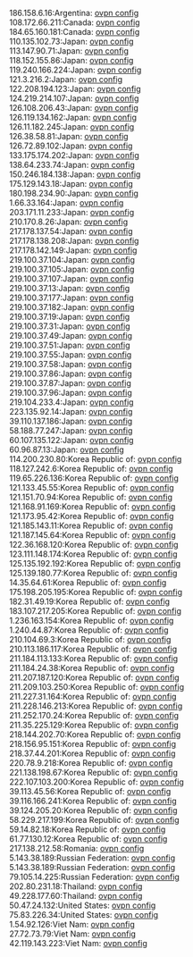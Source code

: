 186.158.6.16:Argentina: [ovpn config](vpn/186_158_6_16.ovpn)  
108.172.66.211:Canada: [ovpn config](vpn/108_172_66_211.ovpn)  
184.65.160.181:Canada: [ovpn config](vpn/184_65_160_181.ovpn)  
110.135.102.73:Japan: [ovpn config](vpn/110_135_102_73.ovpn)  
113.147.90.71:Japan: [ovpn config](vpn/113_147_90_71.ovpn)  
118.152.155.86:Japan: [ovpn config](vpn/118_152_155_86.ovpn)  
119.240.166.224:Japan: [ovpn config](vpn/119_240_166_224.ovpn)  
121.3.216.2:Japan: [ovpn config](vpn/121_3_216_2.ovpn)  
122.208.194.123:Japan: [ovpn config](vpn/122_208_194_123.ovpn)  
124.219.214.107:Japan: [ovpn config](vpn/124_219_214_107.ovpn)  
126.108.206.43:Japan: [ovpn config](vpn/126_108_206_43.ovpn)  
126.119.134.162:Japan: [ovpn config](vpn/126_119_134_162.ovpn)  
126.11.182.245:Japan: [ovpn config](vpn/126_11_182_245.ovpn)  
126.38.58.81:Japan: [ovpn config](vpn/126_38_58_81.ovpn)  
126.72.89.102:Japan: [ovpn config](vpn/126_72_89_102.ovpn)  
133.175.174.202:Japan: [ovpn config](vpn/133_175_174_202.ovpn)  
138.64.233.74:Japan: [ovpn config](vpn/138_64_233_74.ovpn)  
150.246.184.138:Japan: [ovpn config](vpn/150_246_184_138.ovpn)  
175.129.143.18:Japan: [ovpn config](vpn/175_129_143_18.ovpn)  
180.198.234.90:Japan: [ovpn config](vpn/180_198_234_90.ovpn)  
1.66.33.164:Japan: [ovpn config](vpn/1_66_33_164.ovpn)  
203.171.11.233:Japan: [ovpn config](vpn/203_171_11_233.ovpn)  
210.170.8.26:Japan: [ovpn config](vpn/210_170_8_26.ovpn)  
217.178.137.54:Japan: [ovpn config](vpn/217_178_137_54.ovpn)  
217.178.138.208:Japan: [ovpn config](vpn/217_178_138_208.ovpn)  
217.178.142.149:Japan: [ovpn config](vpn/217_178_142_149.ovpn)  
219.100.37.104:Japan: [ovpn config](vpn/219_100_37_104.ovpn)  
219.100.37.105:Japan: [ovpn config](vpn/219_100_37_105.ovpn)  
219.100.37.107:Japan: [ovpn config](vpn/219_100_37_107.ovpn)  
219.100.37.13:Japan: [ovpn config](vpn/219_100_37_13.ovpn)  
219.100.37.177:Japan: [ovpn config](vpn/219_100_37_177.ovpn)  
219.100.37.182:Japan: [ovpn config](vpn/219_100_37_182.ovpn)  
219.100.37.19:Japan: [ovpn config](vpn/219_100_37_19.ovpn)  
219.100.37.31:Japan: [ovpn config](vpn/219_100_37_31.ovpn)  
219.100.37.49:Japan: [ovpn config](vpn/219_100_37_49.ovpn)  
219.100.37.51:Japan: [ovpn config](vpn/219_100_37_51.ovpn)  
219.100.37.55:Japan: [ovpn config](vpn/219_100_37_55.ovpn)  
219.100.37.58:Japan: [ovpn config](vpn/219_100_37_58.ovpn)  
219.100.37.86:Japan: [ovpn config](vpn/219_100_37_86.ovpn)  
219.100.37.87:Japan: [ovpn config](vpn/219_100_37_87.ovpn)  
219.100.37.96:Japan: [ovpn config](vpn/219_100_37_96.ovpn)  
219.104.233.4:Japan: [ovpn config](vpn/219_104_233_4.ovpn)  
223.135.92.14:Japan: [ovpn config](vpn/223_135_92_14.ovpn)  
39.110.137.186:Japan: [ovpn config](vpn/39_110_137_186.ovpn)  
58.188.77.247:Japan: [ovpn config](vpn/58_188_77_247.ovpn)  
60.107.135.122:Japan: [ovpn config](vpn/60_107_135_122.ovpn)  
60.96.87.13:Japan: [ovpn config](vpn/60_96_87_13.ovpn)  
114.200.230.80:Korea Republic of: [ovpn config](vpn/114_200_230_80.ovpn)  
118.127.242.6:Korea Republic of: [ovpn config](vpn/118_127_242_6.ovpn)  
119.65.226.136:Korea Republic of: [ovpn config](vpn/119_65_226_136.ovpn)  
121.133.45.55:Korea Republic of: [ovpn config](vpn/121_133_45_55.ovpn)  
121.151.70.94:Korea Republic of: [ovpn config](vpn/121_151_70_94.ovpn)  
121.168.91.169:Korea Republic of: [ovpn config](vpn/121_168_91_169.ovpn)  
121.173.95.42:Korea Republic of: [ovpn config](vpn/121_173_95_42.ovpn)  
121.185.143.11:Korea Republic of: [ovpn config](vpn/121_185_143_11.ovpn)  
121.187.145.64:Korea Republic of: [ovpn config](vpn/121_187_145_64.ovpn)  
122.36.168.120:Korea Republic of: [ovpn config](vpn/122_36_168_120.ovpn)  
123.111.148.174:Korea Republic of: [ovpn config](vpn/123_111_148_174.ovpn)  
125.135.192.192:Korea Republic of: [ovpn config](vpn/125_135_192_192.ovpn)  
125.139.180.77:Korea Republic of: [ovpn config](vpn/125_139_180_77.ovpn)  
14.35.64.61:Korea Republic of: [ovpn config](vpn/14_35_64_61.ovpn)  
175.198.205.195:Korea Republic of: [ovpn config](vpn/175_198_205_195.ovpn)  
182.31.49.19:Korea Republic of: [ovpn config](vpn/182_31_49_19.ovpn)  
183.107.217.205:Korea Republic of: [ovpn config](vpn/183_107_217_205.ovpn)  
1.236.163.154:Korea Republic of: [ovpn config](vpn/1_236_163_154.ovpn)  
1.240.44.87:Korea Republic of: [ovpn config](vpn/1_240_44_87.ovpn)  
210.104.69.3:Korea Republic of: [ovpn config](vpn/210_104_69_3.ovpn)  
210.113.186.117:Korea Republic of: [ovpn config](vpn/210_113_186_117.ovpn)  
211.184.113.133:Korea Republic of: [ovpn config](vpn/211_184_113_133.ovpn)  
211.184.24.38:Korea Republic of: [ovpn config](vpn/211_184_24_38.ovpn)  
211.207.187.120:Korea Republic of: [ovpn config](vpn/211_207_187_120.ovpn)  
211.209.103.250:Korea Republic of: [ovpn config](vpn/211_209_103_250.ovpn)  
211.227.31.164:Korea Republic of: [ovpn config](vpn/211_227_31_164.ovpn)  
211.228.146.213:Korea Republic of: [ovpn config](vpn/211_228_146_213.ovpn)  
211.252.170.24:Korea Republic of: [ovpn config](vpn/211_252_170_24.ovpn)  
211.35.225.129:Korea Republic of: [ovpn config](vpn/211_35_225_129.ovpn)  
218.144.202.70:Korea Republic of: [ovpn config](vpn/218_144_202_70.ovpn)  
218.156.95.151:Korea Republic of: [ovpn config](vpn/218_156_95_151.ovpn)  
218.37.44.201:Korea Republic of: [ovpn config](vpn/218_37_44_201.ovpn)  
220.78.9.218:Korea Republic of: [ovpn config](vpn/220_78_9_218.ovpn)  
221.138.198.67:Korea Republic of: [ovpn config](vpn/221_138_198_67.ovpn)  
222.107.103.200:Korea Republic of: [ovpn config](vpn/222_107_103_200.ovpn)  
39.113.45.56:Korea Republic of: [ovpn config](vpn/39_113_45_56.ovpn)  
39.116.166.241:Korea Republic of: [ovpn config](vpn/39_116_166_241.ovpn)  
39.124.205.20:Korea Republic of: [ovpn config](vpn/39_124_205_20.ovpn)  
58.229.217.199:Korea Republic of: [ovpn config](vpn/58_229_217_199.ovpn)  
59.14.82.18:Korea Republic of: [ovpn config](vpn/59_14_82_18.ovpn)  
61.77.130.12:Korea Republic of: [ovpn config](vpn/61_77_130_12.ovpn)  
217.138.212.58:Romania: [ovpn config](vpn/217_138_212_58.ovpn)  
5.143.38.189:Russian Federation: [ovpn config](vpn/5_143_38_189.ovpn)  
5.143.38.189:Russian Federation: [ovpn config](vpn/5_143_38_189.ovpn)  
79.105.14.225:Russian Federation: [ovpn config](vpn/79_105_14_225.ovpn)  
202.80.231.18:Thailand: [ovpn config](vpn/202_80_231_18.ovpn)  
49.228.177.60:Thailand: [ovpn config](vpn/49_228_177_60.ovpn)  
50.47.24.132:United States: [ovpn config](vpn/50_47_24_132.ovpn)  
75.83.226.34:United States: [ovpn config](vpn/75_83_226_34.ovpn)  
1.54.92.126:Viet Nam: [ovpn config](vpn/1_54_92_126.ovpn)  
27.72.73.79:Viet Nam: [ovpn config](vpn/27_72_73_79.ovpn)  
42.119.143.223:Viet Nam: [ovpn config](vpn/42_119_143_223.ovpn)  
